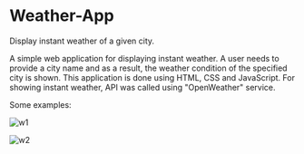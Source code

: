 # Weather-App
Display instant weather of a given city.

A simple web application for displaying instant weather. A user needs to provide a city name and as a result, the weather condition of the specified city
is shown. This application is done using HTML, CSS and JavaScript. For showing instant weather, API was called using "OpenWeather" service.

Some examples:


![w1](https://user-images.githubusercontent.com/50205848/70826039-20fd4280-1e10-11ea-81a3-a673ed0ec380.PNG)

![w2](https://user-images.githubusercontent.com/50205848/70826755-e694a500-1e11-11ea-957d-50edc01bc2c7.PNG)
